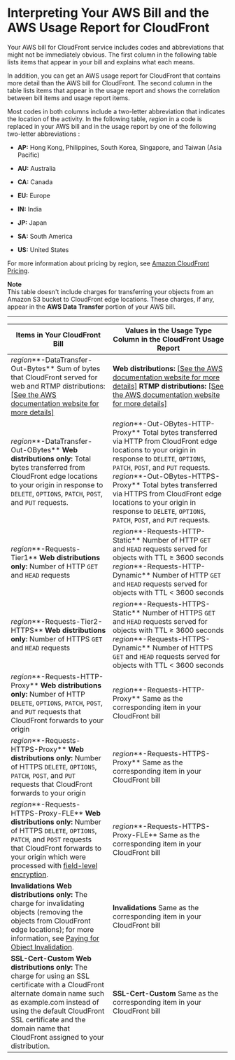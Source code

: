 # Interpreting Your AWS Bill and the AWS Usage Report for CloudFront<a name="billing-and-usage-interpreting"></a>

Your AWS bill for CloudFront service includes codes and abbreviations that might not be immediately obvious\. The first column in the following table lists items that appear in your bill and explains what each means\.

In addition, you can get an AWS usage report for CloudFront that contains more detail than the AWS bill for CloudFront\. The second column in the table lists items that appear in the usage report and shows the correlation between bill items and usage report items\.

Most codes in both columns include a two\-letter abbreviation that indicates the location of the activity\. In the following table, *region* in a code is replaced in your AWS bill and in the usage report by one of the following two\-letter abbreviations :

+ **AP:** Hong Kong, Philippines, South Korea, Singapore, and Taiwan \(Asia Pacific\)

+ **AU:** Australia

+ **CA:** Canada

+ **EU:** Europe

+ **IN:** India

+ **JP:** Japan

+ **SA:** South America

+ **US:** United States

For more information about pricing by region, see [Amazon CloudFront Pricing](http://aws.amazon.com/cloudfront/pricing/)\.

**Note**  
This table doesn't include charges for transferring your objects from an Amazon S3 bucket to CloudFront edge locations\. These charges, if any, appear in the **AWS Data Transfer** portion of your AWS bill\.


****  

| Items in Your CloudFront Bill | Values in the Usage Type Column in the CloudFront Usage Report | 
| --- | --- | 
|  *region***\-DataTransfer\-Out\-Bytes** Sum of bytes that CloudFront served for web and RTMP distributions: [\[See the AWS documentation website for more details\]](http://docs.aws.amazon.com/AmazonCloudFront/latest/DeveloperGuide/billing-and-usage-interpreting.html)  |  **Web distributions:** [\[See the AWS documentation website for more details\]](http://docs.aws.amazon.com/AmazonCloudFront/latest/DeveloperGuide/billing-and-usage-interpreting.html) **RTMP distributions:** [\[See the AWS documentation website for more details\]](http://docs.aws.amazon.com/AmazonCloudFront/latest/DeveloperGuide/billing-and-usage-interpreting.html)  | 
|  *region***\-DataTransfer\-Out\-OBytes** **Web distributions only:** Total bytes transferred from CloudFront edge locations to your origin in response to `DELETE`, `OPTIONS`, `PATCH`, `POST`, and `PUT` requests\.   |  *region***\-Out\-OBytes\-HTTP\-Proxy** Total bytes transferred via HTTP from CloudFront edge locations to your origin in response to `DELETE`, `OPTIONS`, `PATCH`, `POST`, and `PUT` requests\. *region***\-Out\-OBytes\-HTTPS\-Proxy** Total bytes transferred via HTTPS from CloudFront edge locations to your origin in response to `DELETE`, `OPTIONS`, `PATCH`, `POST`, and `PUT` requests\.  | 
|  *region***\-Requests\-Tier1** **Web distributions only:** Number of HTTP `GET` and `HEAD` requests  |  *region***\-Requests\-HTTP\-Static** Number of HTTP `GET` and `HEAD` requests served for objects with TTL ≥ 3600 seconds *region***\-Requests\-HTTP\-Dynamic** Number of HTTP `GET` and `HEAD` requests served for objects with TTL < 3600 seconds  | 
|  *region***\-Requests\-Tier2\-HTTPS** **Web distributions only:** Number of HTTPS `GET` and `HEAD` requests  |  *region***\-Requests\-HTTPS\-Static** Number of HTTPS `GET` and `HEAD` requests served for objects with TTL ≥ 3600 seconds *region***\-Requests\-HTTPS\-Dynamic** Number of HTTPS `GET` and `HEAD` requests served for objects with TTL < 3600 seconds  | 
|  *region***\-Requests\-HTTP\-Proxy** **Web distributions only:** Number of HTTP `DELETE`, `OPTIONS`, `PATCH`, `POST`, and `PUT` requests that CloudFront forwards to your origin  |  *region***\-Requests\-HTTP\-Proxy** Same as the corresponding item in your CloudFront bill  | 
|  *region***\-Requests\-HTTPS\-Proxy** **Web distributions only:** Number of HTTPS `DELETE`, `OPTIONS`, `PATCH`, `POST`, and `PUT` requests that CloudFront forwards to your origin  |  *region***\-Requests\-HTTPS\-Proxy** Same as the corresponding item in your CloudFront bill  | 
|  *region***\-Requests\-HTTPS\-Proxy\-FLE** **Web distributions only:** Number of HTTPS `DELETE`, `OPTIONS`, `PATCH`, and `POST` requests that CloudFront forwards to your origin which were processed with [field\-level encryption](http://docs.aws.amazon.com/AmazonCloudFront/latest/DeveloperGuide/field-level-encryption.html)\.   |  *region***\-Requests\-HTTPS\-Proxy\-FLE** Same as the corresponding item in your CloudFront bill  | 
|  **Invalidations** **Web distributions only:** The charge for invalidating objects \(removing the objects from CloudFront edge locations\); for more information, see [Paying for Object Invalidation](Invalidation.md#PayingForInvalidation)\.  |  **Invalidations** Same as the corresponding item in your CloudFront bill  | 
|  **SSL\-Cert\-Custom** **Web distributions only:** The charge for using an SSL certificate with a CloudFront alternate domain name such as example\.com instead of using the default CloudFront SSL certificate and the domain name that CloudFront assigned to your distribution\.  |  **SSL\-Cert\-Custom** Same as the corresponding item in your CloudFront bill  | 